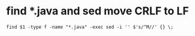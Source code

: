 # find *.java and sed move CRLF to LF
```{zsh}
find $1 -type f -name "*.java" -exec sed -i '' $'s/^M//' {} \;
```
